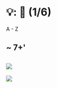 # 💡: 🏢 (1/6)

A - Z 

~ 7+'
--
[![](https://upload.wikimedia.org/wikipedia/commons/thumb/8/88/Baloise_Logo_2022.svg/650px-Baloise_Logo_2022.svg.png)](https://commons.wikimedia.org/wiki/File:Baloise_Logo_2022.svg)
--
[![](https://upload.wikimedia.org/wikipedia/commons/thumb/1/16/Bosch-logo.svg/650px-Bosch-logo.svg.png)](https://commons.wikimedia.org/wiki/File:Bosch-logo.svg)